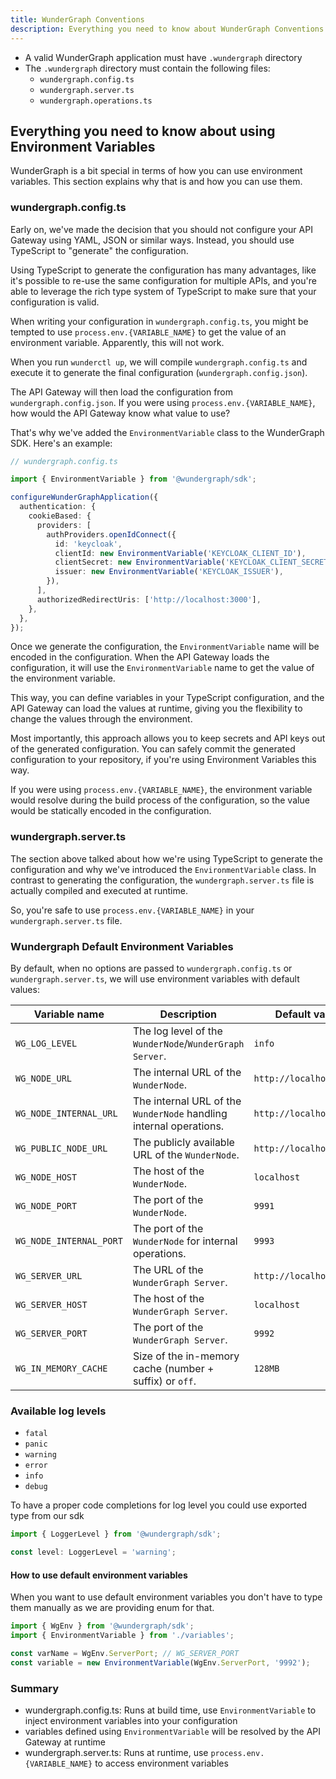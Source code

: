 ```yaml
---
title: WunderGraph Conventions
description: Everything you need to know about WunderGraph Conventions.
---
```


- A valid WunderGraph application must have `.wundergraph` directory
- The `.wundergraph` directory must contain the following files:
  - `wundergraph.config.ts`
  - `wundergraph.server.ts`
  - `wundergraph.operations.ts`

## Everything you need to know about using Environment Variables

WunderGraph is a bit special in terms of how you can use environment variables.
This section explains why that is and how you can use them.

### wundergraph.config.ts

Early on, we've made the decision that you should not configure your API Gateway using YAML, JSON or similar ways.
Instead, you should use TypeScript to "generate" the configuration.

Using TypeScript to generate the configuration has many advantages,
like it's possible to re-use the same configuration for multiple APIs,
and you're able to leverage the rich type system of TypeScript to make sure that your configuration is valid.

When writing your configuration in `wundergraph.config.ts`,
you might be tempted to use `process.env.{VARIABLE_NAME}` to get the value of an environment variable.
Apparently, this will not work.

When you run `wunderctl up`,
we will compile `wundergraph.config.ts` and execute it to generate the final configuration (`wundergraph.config.json`).

The API Gateway will then load the configuration from `wundergraph.config.json`.
If you were using `process.env.{VARIABLE_NAME}`, how would the API Gateway know what value to use?

That's why we've added the `EnvironmentVariable` class to the WunderGraph SDK.
Here's an example:

```typescript
// wundergraph.config.ts

import { EnvironmentVariable } from '@wundergraph/sdk';

configureWunderGraphApplication({
  authentication: {
    cookieBased: {
      providers: [
        authProviders.openIdConnect({
          id: 'keycloak',
          clientId: new EnvironmentVariable('KEYCLOAK_CLIENT_ID'),
          clientSecret: new EnvironmentVariable('KEYCLOAK_CLIENT_SECRET'),
          issuer: new EnvironmentVariable('KEYCLOAK_ISSUER'),
        }),
      ],
      authorizedRedirectUris: ['http://localhost:3000'],
    },
  },
});
```

Once we generate the configuration,
the `EnvironmentVariable` name will be encoded in the configuration.
When the API Gateway loads the configuration,
it will use the `EnvironmentVariable` name to get the value of the environment variable.

This way, you can define variables in your TypeScript configuration,
and the API Gateway can load the values at runtime,
giving you the flexibility to change the values through the environment.

Most importantly,
this approach allows you to keep secrets and API keys out of the generated configuration.
You can safely commit the generated configuration to your repository,
if you're using Environment Variables this way.

If you were using `process.env.{VARIABLE_NAME}`,
the environment variable would resolve during the build process of the configuration,
so the value would be statically encoded in the configuration.

### wundergraph.server.ts

The section above talked about how we're using TypeScript to generate the configuration and why we've introduced the `EnvironmentVariable` class.
In contrast to generating the configuration,
the `wundergraph.server.ts` file is actually compiled and executed at runtime.

So, you're safe to use `process.env.{VARIABLE_NAME}` in your `wundergraph.server.ts` file.

### Wundergraph Default Environment Variables

By default, when no options are passed to `wundergraph.config.ts` or `wundergraph.server.ts`, we will use environment variables with default values:

| Variable name           | Description                                                        | Default value           |
| ----------------------- | ------------------------------------------------------------------ | ----------------------- |
| `WG_LOG_LEVEL`          | The log level of the `WunderNode`/`WunderGraph Server`.            | `info`                  |
| `WG_NODE_URL`           | The internal URL of the `WunderNode`.                              | `http://localhost:9991` |
| `WG_NODE_INTERNAL_URL`  | The internal URL of the `WunderNode` handling internal operations. | `http://localhost:9993` |
| `WG_PUBLIC_NODE_URL`    | The publicly available URL of the `WunderNode`.                    | `http://localhost:9991` |
| `WG_NODE_HOST`          | The host of the `WunderNode`.                                      | `localhost`             |
| `WG_NODE_PORT`          | The port of the `WunderNode`.                                      | `9991`                  |
| `WG_NODE_INTERNAL_PORT` | The port of the `WunderNode` for internal operations.              | `9993`                  |
| `WG_SERVER_URL`         | The URL of the `WunderGraph Server`.                               | `http://localhost:9992` |
| `WG_SERVER_HOST`        | The host of the `WunderGraph Server`.                              | `localhost`             |
| `WG_SERVER_PORT`        | The port of the `WunderGraph Server`.                              | `9992`                  |
| `WG_IN_MEMORY_CACHE`    | Size of the in-memory cache (number + suffix) or `off`.            | `128MB`                 |

### Available log levels

- `fatal`
- `panic`
- `warning`
- `error`
- `info`
- `debug`

To have a proper code completions for log level you could use exported type from our sdk

```typescript
import { LoggerLevel } from '@wundergraph/sdk';

const level: LoggerLevel = 'warning';
```

#### How to use default environment variables

When you want to use default environment variables you don't have to type them manually as we are providing enum for that.

```typescript
import { WgEnv } from '@wundergraph/sdk';
import { EnvironmentVariable } from './variables';

const varName = WgEnv.ServerPort; // WG_SERVER_PORT
const variable = new EnvironmentVariable(WgEnv.ServerPort, '9992');
```

### Summary

- wundergraph.config.ts: Runs at build time, use `EnvironmentVariable` to inject environment variables into your configuration
- variables defined using `EnvironmentVariable` will be resolved by the API Gateway at runtime
- wundergraph.server.ts: Runs at runtime, use `process.env.{VARIABLE_NAME}` to access environment variables
